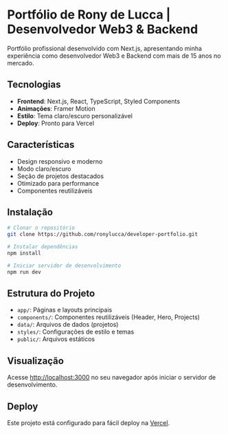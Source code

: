 # Portfólio de Rony de Lucca | Desenvolvedor Web3 & Backend


Portfólio profissional desenvolvido com Next.js, apresentando minha experiência como desenvolvedor Web3 e Backend com mais de 15 anos no mercado.

## Tecnologias
<!-- @import "[TOC]" {cmd="toc" depthFrom=1 depthTo=6 orderedList=false} -->


- **Frontend**: Next.js, React, TypeScript, Styled Components
- **Animações**: Framer Motion
- **Estilo**: Tema claro/escuro personalizável
- **Deploy**: Pronto para Vercel

## Características

- Design responsivo e moderno
- Modo claro/escuro
- Seção de projetos destacados
- Otimizado para performance
- Componentes reutilizáveis

## Instalação

```bash
# Clonar o repositório
git clone https://github.com/ronylucca/developer-portfolio.git

# Instalar dependências
npm install

# Iniciar servidor de desenvolvimento
npm run dev
```

## Estrutura do Projeto

- `app/`: Páginas e layouts principais
- `components/`: Componentes reutilizáveis (Header, Hero, Projects)
- `data/`: Arquivos de dados (projetos)
- `styles/`: Configurações de estilo e temas
- `public/`: Arquivos estáticos

## Visualização

Acesse [http://localhost:3000](http://localhost:3000) no seu navegador após iniciar o servidor de desenvolvimento.

## Deploy

Este projeto está configurado para fácil deploy na [Vercel](https://vercel.com).
